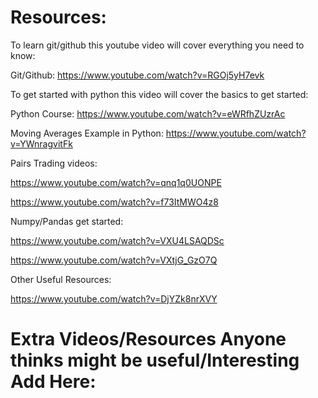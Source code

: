# Resources:


To learn git/github this youtube video will cover everything you need to know:

Git/Github: https://www.youtube.com/watch?v=RGOj5yH7evk

To get started with python this video will cover the basics to get started:

Python Course: https://www.youtube.com/watch?v=eWRfhZUzrAc

Moving Averages Example in Python: https://www.youtube.com/watch?v=YWnragvitFk


Pairs Trading videos:

https://www.youtube.com/watch?v=qnq1q0UONPE

https://www.youtube.com/watch?v=f73ItMWO4z8

Numpy/Pandas get started:

https://www.youtube.com/watch?v=VXU4LSAQDSc

https://www.youtube.com/watch?v=VXtjG_GzO7Q

Other Useful Resources:

https://www.youtube.com/watch?v=DjYZk8nrXVY


# Extra Videos/Resources Anyone thinks might be useful/Interesting Add Here:
